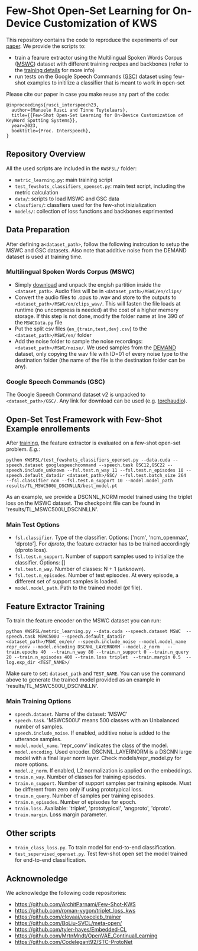 # Few-Shot Open-Set Learning for On-Device Customization of KWS


This repository contains the code to reproduce the experiments of our [paper](https://arxiv.org/pdf/2306.02161.pdf). 
We provide the scripts to:
* train a fearure extractor using the Multilingual Spoken Words Corpus ([MSWC](https://mlcommons.org/en/multilingual-spoken-words/)) dataset with different training recipes and backbones (refer to the [training details](#feature-extractor-training) for more info)
* run tests on the Google Speech Commands ([GSC](https://ai.googleblog.com/2017/08/launching-speech-commands-dataset.html)) dataset using few-shot examples to initilize a classifier that is meant to work in open-set

Please cite our paper in case you make reuse any part of the code:
```
@inproceedings{rusci_interspeech23,
  author={Manuele Rusci and Tinne Tuytelaars},
  title={{Few-Shot Open-Set Learning for On-Device Customization of KeyWord Spotting Systems}},
  year=2023,
  booktitle={Proc. Interspeech},
}
```
## Repository Overview
All the used scripts are included in the `KWSFSL/` folder:
* `metric_learning.py`: main training script
* `test_fewshots_classifiers_openset.py`: main test script, including the metric calculation
* `data/`: scripts to load MSWC and GSC data
* `classfiers/`: classfiers used for the few-shot inizialization
* `models/`: collection of loss functions and backbones exprimented


## Data Preparation
After defining a`<dataset_path>`, follow the following instrcution to setup the MSWC and GSC datasets.
Also note that additive noise from the DEMAND dataset is used at training time. 

### Multilingual Spoken Words Corpus (MSWC) 
- Simply [download](https://mlcommons.org/en/multilingual-spoken-words/) and unpack the engish partition inside the `<dataset_path>`. Audio files will be in `<dataset_path>/MSWC/en/clips/`
- Convert the audio files to .opus to .wav and store to the outputs to `<dataset_path>/MSWC/en/clips_wav/`. This will fasten the file loads at runtime (no uncompress is needed) at the cost of a higher memory storage. If this step is not done, modify the folder name at line 390 of the `MSWCData.py` file
- Put the split csv files (`en_{train,test,dev}.csv`) to the `<dataset_path>/MSWC/en/` folder
- Add the noise folder to sample the noise recordings: `<dataset_path>/MSWC/noise/`. We used samples from the [DEMAND](https://zenodo.org/record/1227121) dataset, only copying the wav file with ID=01 of every noise type to the destination folder (the name of the file is the destination folder can be any).

### Google Speech Commands (GSC)
The Google Speech Command dataset v2 is unpacked to `<dataset_path>/GSC/`. 
Any link for download can be used (e.g. [torchaudio](https://pytorch.org/tutorials/intermediate/speech_command_classification_with_torchaudio_tutorial.html)).


## Open-Set Test Framework with Few-Shot Example enrollements
After [training](#feature-extractor-training), the feature extractor is evaluated on a few-shot open-set problem. _E.g._: 
```
python KWSFSL/test_fewshots_classifiers_openset.py --data.cuda --speech.dataset googlespeechcommand --speech.task GSC12,GSC22 --speech.include_unknown --fsl.test.n_way 11 --fsl.test.n_episodes 10 --speech.default_datadir <dataset_path>/GSC/ --fsl.test.batch_size 264  --fsl.classifier ncm --fsl.test.n_support 10 --model.model_path results/TL_MSWC500U_DSCNNLLN/best_model.pt
```
As an example, we provide a DSCNNL_NORM model trained using the triplet loss on the MSWC dataset. The checkpoint file can be found in 'results/TL_MSWC500U_DSCNNLLN'.

### Main Test Options
- `fsl.classifier`. Type of the classifier. Options: ['ncm', 'ncm_openmax', 'dproto']. For _dproto_, the feature extractor has to be trained accordingly (dproto loss).
- `fsl.test.n_support`. Number of support samples used to initialize the classifier. Options: []
- `fsl.test.n_way`. Number of classes: N + 1 (_unknown_).
- `fsl.test.n_episodes`. Number of test episodes. At every episode, a different set of support samples is loaded.
- `model.model_path`. Path to the trained model (_pt_ file).


## Feature Extractor Training
To train the feature encoder on the MSWC dataset you can run:
```
python KWSFSL/metric_learning.py --data.cuda --speech.dataset MSWC  --speech.task MSWC500U --speech.default_datadir <dataset_path>/MSWC_en/en/ --speech.include_noise --model.model_name repr_conv --model.encoding DSCNNL_LAYERNORM --model.z_norm   --train.epochs 40  --train.n_way 80 --train.n_support 0 --train.n_query 20 --train.n_episodes 400 --train.loss triplet  --train.margin 0.5  --log.exp_dir <TEST_NAME>/
```
Make sure to set: `dataset_path` and `TEST_NAME`. 
You can use the command above to generate the trained model provided as an example in 'results/TL_MSWC500U_DSCNNLLN'. 

### Main Training Options
- `speech.dataset`. Name of the dataset: 'MSWC'
- `speech.task`. 'MSWC500U' means 500 classes with an Unbalanced number of samples.
- `speech.include_noise`. If enabled, additive noise is added to the utterance samples.
- `model.model_name`. 'repr_conv' indicates the class of the model.
- `model.encoding`. Used encoder. DSCNNL_LAYERNORM is a DSCNN large model with a final layer norm layer. Check models/repr_model.py for more options.
- `model.z_norm`. If enabled, L2 normalization is applied on the embeddings. 
- `train.n_way`. Number of classes for training episodes.
- `train.n_support`. Number of support samples per training episode. Must be different from zero only if using prototypical loss.
- `train.n_query`. Number of samples per training episodes.
- `train.n_episodes`. Number of episodes for epoch.
- `train.loss`. Available: 'triplet', 'prototypical', 'angproto', 'dproto'.
- `train.margin`. Loss margin parameter. 


## Other scripts
- `train_class_loss.py`. To train model for end-to-end classification. 
- `test_supervised_openset.py`. Test few-shot open set the model trained for end-to-end classification. 



## Acknownoledge

We acknowledge the following code repositories:
- https://github.com/ArchitParnami/Few-Shot-KWS
- https://github.com/roman-vygon/triplet_loss_kws
- https://github.com/clovaai/voxceleb_trainer
- https://github.com/BoLiu-SVCL/meta-open/
- https://github.com/tyler-hayes/Embedded-CL
- https://github.com/MrtnMndt/OpenVAE_ContinualLearning
- https://github.com/Codelegant92/STC-ProtoNet
